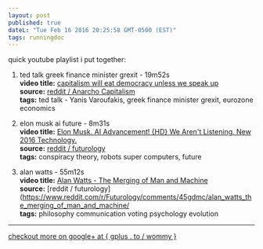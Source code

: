 ```yaml
---
layout: post
published: true
dateL: "Tue Feb 16 2016 20:25:58 GMT-0500 (EST)"
tags: runningdoc
---
```


quick youtube playlist i put together:
<br>
1. ted talk greek finance minister grexit - 19m52s <br /> __video title:__ [ capitalism will eat democracy unless we speak up](https://youtu.be/GB4s5b9NL3I)<br/> __source:__ [reddit / Anarcho Capitalism](https://www.reddit.com/r/Anarcho_Capitalism/comments/45yqnh/wow_ted_talks_really_suck_now_capitalism_will_eat/)<br/> __tags:__ ted talk - Yanis Varoufakis, greek finance minister grexit, eurozone economics

2. elon musk ai future - 8m31s <br/> __video title:__ [Elon Musk. AI Advancement! {HD} We Aren't Listening. New 2016 Technology.](https://www.youtube.com/watch?v=RrXS24CDqc4) <br/> __source:__ [reddit / futurology](https://www.reddit.com/r/Futurology/comments/45icn1/elon_musk_ai_advancement_will_be_here_before_we/) <br/> __tags:__ conspiracy theory, robots super computers, future

3. alan watts - 55m12s <br/> __video title:__ [Alan Watts - The Merging of Man and Machine](https://www.youtube.com/watch?v=_aeC8zcS1TU) <br/> __source:__ [reddit / futurology](https://www.reddit.com/r/Futurology/comments/45gdmc/alan_watts_the_merging_of_man_and_machine/ <br/> __tags:__ philosophy communication voting psychology evolution

<hr>

[checkout more on google+ at { gplus . to / wommy } ](gplus.to/wommy)